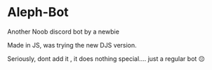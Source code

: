 # Aleph-Bot
Another Noob discord bot by a newbie

Made in JS, was trying the new DJS version.

Seriously, dont add it , it does nothing special.... just a regular bot 😔

